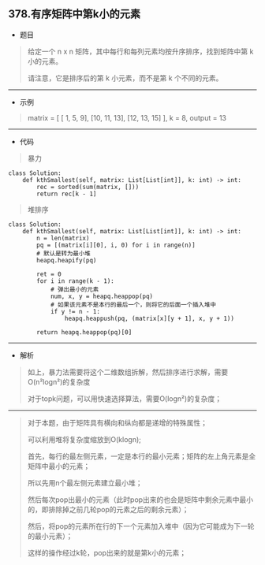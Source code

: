 378.有序矩阵中第k小的元素
----------
- 题目
> 给定一个 n x n 矩阵，其中每行和每列元素均按升序排序，找到矩阵中第 k 小的元素。
>
> 请注意，它是排序后的第 k 小元素，而不是第 k 个不同的元素。
----------
- 示例
> matrix = [
   [ 1,  5,  9],
   [10, 11, 13],
   [12, 13, 15]
],
k = 8,
> output = 13
----------
 - 代码
> 暴力
>
    class Solution:
        def kthSmallest(self, matrix: List[List[int]], k: int) -> int:
            rec = sorted(sum(matrix, []))
            return rec[k - 1]
> 
> 堆排序
>
    class Solution:
        def kthSmallest(self, matrix: List[List[int]], k: int) -> int:
            n = len(matrix)
            pq = [(matrix[i][0], i, 0) for i in range(n)]
            # 默认是转为最小堆
            heapq.heapify(pq)
    
            ret = 0
            for i in range(k - 1):
                # 弹出最小的元素
                num, x, y = heapq.heappop(pq)
                # 如果该元素不是本行的最后一个，则将它的后面一个插入堆中
                if y != n - 1:
                    heapq.heappush(pq, (matrix[x][y + 1], x, y + 1))
            
            return heapq.heappop(pq)[0]
----------
 - 解析
> 如上，暴力法需要将这个二维数组拆解，然后排序进行求解，需要O(n²logn²)的复杂度
> 
> 对于topk问题，可以用快速选择算法，需要O(logn²)的复杂度；
>
----------
> 对于本题，由于矩阵具有横向和纵向都是递增的特殊属性；
>
> 可以利用堆将复杂度缩放到O(klogn);
>
> 首先，每行的最左侧元素，一定是本行的最小元素；矩阵的左上角元素是全矩阵中最小的元素；
>
> 所以先用n个最左侧元素建立最小堆；
>
> 然后每次pop出最小的元素（此时pop出来的也会是矩阵中剩余元素中最小的，即排除掉之前几轮pop的元素之后的剩余元素）；
>
> 然后，将pop的元素所在行的下一个元素加入堆中（因为它可能成为下一轮的最小元素）；
>
> 这样的操作经过k轮，pop出来的就是第k小的元素；
